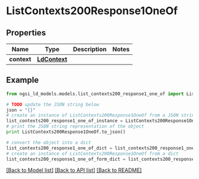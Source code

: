 # ListContexts200Response1OneOf


## Properties
Name | Type | Description | Notes
------------ | ------------- | ------------- | -------------
**context** | [**LdContext**](LdContext.md) |  | 

## Example

```python
from ngsi_ld_models.models.list_contexts200_response1_one_of import ListContexts200Response1OneOf

# TODO update the JSON string below
json = "{}"
# create an instance of ListContexts200Response1OneOf from a JSON string
list_contexts200_response1_one_of_instance = ListContexts200Response1OneOf.from_json(json)
# print the JSON string representation of the object
print ListContexts200Response1OneOf.to_json()

# convert the object into a dict
list_contexts200_response1_one_of_dict = list_contexts200_response1_one_of_instance.to_dict()
# create an instance of ListContexts200Response1OneOf from a dict
list_contexts200_response1_one_of_form_dict = list_contexts200_response1_one_of.from_dict(list_contexts200_response1_one_of_dict)
```
[[Back to Model list]](../README.md#documentation-for-models) [[Back to API list]](../README.md#documentation-for-api-endpoints) [[Back to README]](../README.md)


